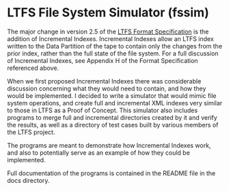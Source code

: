 # LTFS File System Simulator (fssim)

The major change in version 2.5 of the [LTFS Format Specification](https://www.snia.org/sites/default/files/technical_work/LTFS/LTFS_Format_v2.5_Technical_Position.pdf) is the addition of Incremental Indexes.  Incremental Indexes allow an LTFS index written to the Data Partition of the tape to contain only the changes from the prior index, rather than the full state of the file system.  For a full discussion of Incremental Indexes, see Appendix H of the Format Specification referenced above.

When we first proposed Incremental Indexes there was considerable discussion concerning what they would need to contain, and how they would be implemented.  I decided to write a simulator that would mimic file system operations, and create full and incremental XML indexes very similar to those in LTFS as a Proof of Concept.  This simulator also includes programs to merge full and incremental directories created by it and verify the results, as well as a directory of test cases built by various members of the LTFS project.

The programs are meant to demonstrate how Incremental Indexes work, and also to potentially serve as an example of how they could be implemented.  

Full documentation of the programs is contained in the README file in the docs directory.

